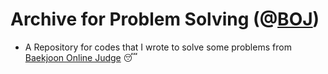 # Archive for Problem Solving (@[BOJ](https://www.acmicpc.net/))

- A Repository for codes that I wrote to solve some problems from [Baekjoon Online Judge](https://www.acmicpc.net/) 😴